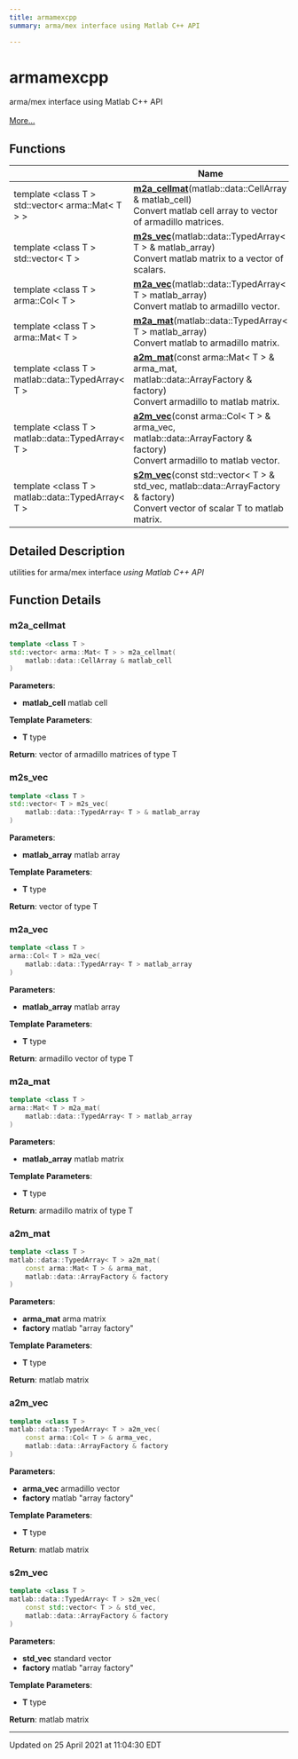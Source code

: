```yaml
---
title: armamexcpp
summary: arma/mex interface using Matlab C++ API 

---
```


# armamexcpp

arma/mex interface using Matlab C++ API <br> <br>[More...](#detailed-description)
<br>


## Functions

|                | Name           |
| -------------- | -------------- |
| template <class T \> <br>std::vector< arma::Mat< T > > | **[m2a_cellmat](/lds-ctrl-est/docs/api/namespaces/namespacearmamexcpp/#function-m2a_cellmat)**(matlab::data::CellArray & matlab_cell)<br>Convert matlab cell array to vector of armadillo matrices.  |
| template <class T \> <br>std::vector< T > | **[m2s_vec](/lds-ctrl-est/docs/api/namespaces/namespacearmamexcpp/#function-m2s_vec)**(matlab::data::TypedArray< T > & matlab_array)<br>Convert matlab matrix to a vector of scalars.  |
| template <class T \> <br>arma::Col< T > | **[m2a_vec](/lds-ctrl-est/docs/api/namespaces/namespacearmamexcpp/#function-m2a_vec)**(matlab::data::TypedArray< T > matlab_array)<br>Convert matlab to armadillo vector.  |
| template <class T \> <br>arma::Mat< T > | **[m2a_mat](/lds-ctrl-est/docs/api/namespaces/namespacearmamexcpp/#function-m2a_mat)**(matlab::data::TypedArray< T > matlab_array)<br>Convert matlab to armadillo matrix.  |
| template <class T \> <br>matlab::data::TypedArray< T > | **[a2m_mat](/lds-ctrl-est/docs/api/namespaces/namespacearmamexcpp/#function-a2m_mat)**(const arma::Mat< T > & arma_mat, matlab::data::ArrayFactory & factory)<br>Convert armadillo to matlab matrix.  |
| template <class T \> <br>matlab::data::TypedArray< T > | **[a2m_vec](/lds-ctrl-est/docs/api/namespaces/namespacearmamexcpp/#function-a2m_vec)**(const arma::Col< T > & arma_vec, matlab::data::ArrayFactory & factory)<br>Convert armadillo to matlab vector.  |
| template <class T \> <br>matlab::data::TypedArray< T > | **[s2m_vec](/lds-ctrl-est/docs/api/namespaces/namespacearmamexcpp/#function-s2m_vec)**(const std::vector< T > & std_vec, matlab::data::ArrayFactory & factory)<br>Convert vector of scalar T to matlab matrix.  |

## Detailed Description



utilities for arma/mex interface _using Matlab C++ API_


## Function Details

### m2a_cellmat

```cpp
template <class T >
std::vector< arma::Mat< T > > m2a_cellmat(
    matlab::data::CellArray & matlab_cell
)
```



**Parameters**:

  * **matlab_cell** matlab cell


**Template Parameters**:

  * **T** type


**Return**: vector of armadillo matrices of type T 

### m2s_vec

```cpp
template <class T >
std::vector< T > m2s_vec(
    matlab::data::TypedArray< T > & matlab_array
)
```



**Parameters**:

  * **matlab_array** matlab array


**Template Parameters**:

  * **T** type


**Return**: vector of type T 

### m2a_vec

```cpp
template <class T >
arma::Col< T > m2a_vec(
    matlab::data::TypedArray< T > matlab_array
)
```



**Parameters**:

  * **matlab_array** matlab array


**Template Parameters**:

  * **T** type


**Return**: armadillo vector of type T 

### m2a_mat

```cpp
template <class T >
arma::Mat< T > m2a_mat(
    matlab::data::TypedArray< T > matlab_array
)
```



**Parameters**:

  * **matlab_array** matlab matrix


**Template Parameters**:

  * **T** type


**Return**: armadillo matrix of type T 

### a2m_mat

```cpp
template <class T >
matlab::data::TypedArray< T > a2m_mat(
    const arma::Mat< T > & arma_mat,
    matlab::data::ArrayFactory & factory
)
```



**Parameters**:

  * **arma_mat** arma matrix 
  * **factory** matlab "array factory"


**Template Parameters**:

  * **T** type


**Return**: matlab matrix 

### a2m_vec

```cpp
template <class T >
matlab::data::TypedArray< T > a2m_vec(
    const arma::Col< T > & arma_vec,
    matlab::data::ArrayFactory & factory
)
```



**Parameters**:

  * **arma_vec** armadillo vector 
  * **factory** matlab "array factory"


**Template Parameters**:

  * **T** type


**Return**: matlab matrix 

### s2m_vec

```cpp
template <class T >
matlab::data::TypedArray< T > s2m_vec(
    const std::vector< T > & std_vec,
    matlab::data::ArrayFactory & factory
)
```



**Parameters**:

  * **std_vec** standard vector 
  * **factory** matlab "array factory"


**Template Parameters**:

  * **T** type


**Return**: matlab matrix 






-------------------------------

Updated on 25 April 2021 at 11:04:30 EDT
